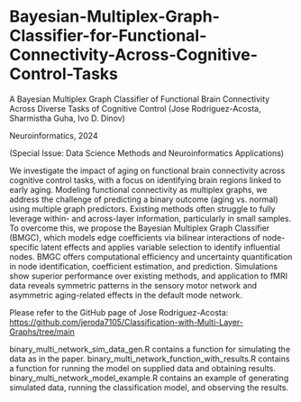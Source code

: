 # Bayesian-Multiplex-Graph-Classifier-for-Functional-Connectivity-Across-Cognitive-Control-Tasks

A Bayesian Multiplex Graph Classifier of Functional Brain Connectivity Across Diverse Tasks of Cognitive Control (Jose Rodriguez-Acosta, Sharmistha Guha, Ivo D. Dinov)

Neuroinformatics, 2024 

(Special Issue: Data Science Methods and Neuroinformatics Applications)

We investigate the impact of aging on functional brain connectivity across cognitive control tasks, with a focus on identifying brain regions linked to early aging. Modeling functional connectivity as multiplex graphs, we address the challenge of predicting a binary outcome (aging vs. normal) using multiple graph predictors. Existing methods often struggle to fully leverage within- and across-layer information, particularly in small samples. To overcome this, we propose the Bayesian Multiplex Graph Classifier (BMGC), which models edge coefficients via bilinear interactions of node-specific latent effects and applies variable selection to identify influential nodes. BMGC offers computational efficiency and uncertainty quantification in node identification, coefficient estimation, and prediction. Simulations show superior performance over existing methods, and application to fMRI data reveals symmetric patterns in the sensory motor network and asymmetric aging-related effects in the default mode network.


Please refer to the GitHub page of Jose Rodriguez-Acosta: https://github.com/jeroda7105/Classification-with-Multi-Layer-Graphs/tree/main

binary_multi_network_sim_data_gen.R contains a function for simulating the data as in the paper.
binary_multi_network_function_with_results.R contains a function for running the model on supplied data and obtaining results.
binary_multi_network_model_example.R contains an example of generating simulated data, running the classification model, and observing the results.

